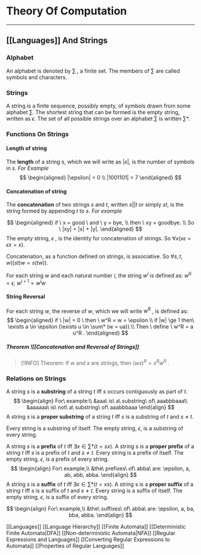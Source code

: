 # Theory Of Computation
---
## [[Languages]] And Strings
### Alphabet

An alphabet is denoted by $\sum$ , a finite set. The members of $\sum$ are called symbols and characters.

### Strings
A string is a finite sequence, possibly empty, of symbols drawn from some alphabet $\sum$. The shortest string that can be formed is the empty string, written as $\epsilon$. The set of all possible strings over an alphabet $\sum$ is written $\sum$*. 

### Functions On Strings
#### Length of string
The **length** of a string s, which we will write as $|s|$, is the number of symbols in $s$. 
$For \  Example$
$$
\begin{aligned}
|\epsilon| = 0 \\
|1001101| = 7
\end{aligned}
$$ 
#### Concatenation of string
The **concatenation** of two strings $s$ and $t$, written $s || t$ or simply $st$, is the string formed by appending $t$ to $s$. 
$For \  example$

$$
\begin{aligned}
if \  x = good \  and \  y = bye, \\ then \  xy = goodbye. \\ So \  |xy| = |x| + |y|. 
\end{aligned}
$$ 
The empty string, $\epsilon$ , is the identity for concatenation of strings. So $\forall x (x\epsilon= \epsilon x = x)$.

Concatenation, as a function defined on strings, is associative. So $\forall s, t, w ((st)w = s(tw))$.

For each string $w$ and each natural number $i$, the string $w^i$ is defined as: $w^0 = \epsilon, \  w^{i+1} = w^i w$ 

#### String Reversal
For each string $w$, the reverse of $w$, which we will write $w^R$ , is defined as: 
$$
\begin{aligned}
if \ |w| = 0 \ then \  w^R = w = \epsilon \\
if |w| \ge  1 then\  \exists a \in \epsilon (\exists u \in \sum* (w = ua)).\\ Then \ define \  w^R = a u^R .
\end{aligned}
$$

##### Theorem ![[Concatenation and Reversal of Strings]]
>[!INFO]
Theorem: If $w$ and $x$ are strings, then $(wx)^R = x^R w^R$ .

### Relations on Strings
A string $s$ is a **substring** of a string $t$ iff $s$ occurs contiguously as part of $t$. 
$$
\begin{align}
For\ example:\\
&aaa\ is\ a\ substring\ of\ aaabbbaaa\\
&aaaaaa\ is\ not\ a\ substring\ of\ aaabbbaaa
\end{align}
$$
A string $s$ is a **proper substring** of a string $t$ iff $s$ is a substring of $t$ and $s \neq t$.

Every string is a substring of itself. The empty string, $\epsilon$, is a substring of every string.

A string $s$ is a **prefix** of $t$ iff $\exists x \in \sum* (t = sx)$. A string s is a **proper prefix** of a string $t$ iff $s$ is a prefix of $t$ and $s \neq t$. Every string is a prefix of itself. The empty string, $\epsilon$, is a prefix of every string. 
$$
\begin{align}
For\ example,\\
&the\ prefixes\ of\ abba\ are: \epsilon, a, ab, abb, abba.
\end{align}
$$
A string $s$ is a **suffix** of $t$ iff $\exists x \in \sum* (t = xs)$. A string s is a **proper suffix** of a string $t$ iff $s$ is a suffix of $t$ and $s \neq t$. Every string is a suffix of itself. The empty string, $\epsilon$, is a suffix of every string. 

$$
\begin{align}
For\ example,\\
&the\ suffixes\ of\ abba\ are: \epsilon, a, ba, bba, abba.
\end{align}
$$

[[Languages]]
[[Language Hierarchy]]
[[Finite Automata]]
[[Deterministic Finite Automata|DFA]]
[[Non-deterministic Automata|NFA]]
[[Regular Expressions and Languages]]
[[Converting Regular Expressions to Automata]]
[[Properties of Regular Languages]]






